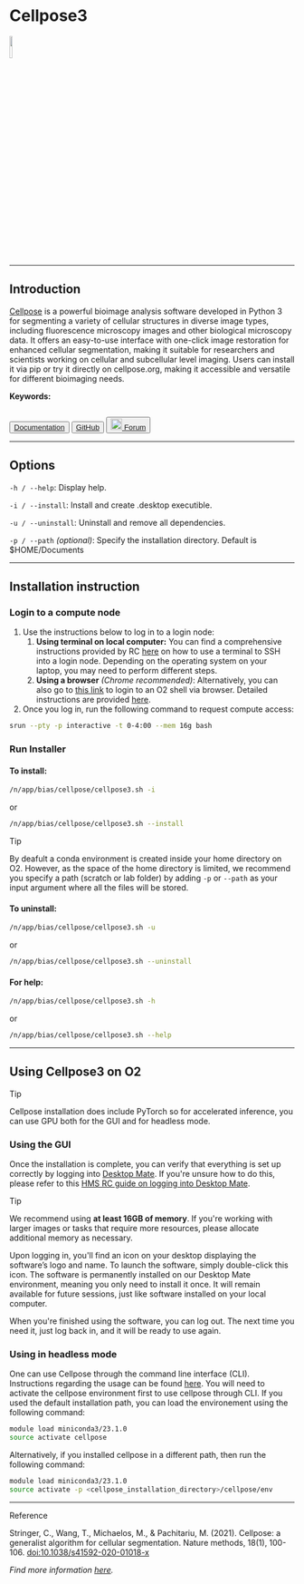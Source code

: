 # Cellpose3

<div>
    <p float="left">
        <a href="http://cellpose.org" target="_blank">
            <img src="../_static/assets/logos/cellpose3.png" width="10%" />
        </a>
    </p>
</div>

---
## Introduction
<a href="http://cellpose.org" target="_blank">Cellpose</a> is a powerful bioimage analysis software developed in Python 3 for segmenting a variety of cellular structures in diverse image types, including fluorescence microscopy images and other biological microscopy data. It offers an easy-to-use interface with one-click image restoration for enhanced cellular segmentation, making it suitable for researchers and scientists working on cellular and subcellular level imaging. Users can install it via pip or try it directly on cellpose.org, making it accessible and versatile for different bioimaging needs.

**Keywords:**
```{tags} segmentation, image-annotation, machine-learning, denoising
```

<button class="custom-button">
  <a href="https://cellpose.readthedocs.io/en/latest/" target="_blank"><i class="fas fa-book"></i>   Documentation </a>
</button>
<button class="custom-button">
  <a href="https://github.com/mouseland/cellpose" target="_blank"><i class="fa-brands fa-github"></i>   GitHub </a>
</button>
<button class="custom-button">
  <a href="https://forum.image.sc/tag/cellpose" target="_blank"><img src="../_static/assets/logos/forum_w.png" width="20px"/>   Forum </a>
</button>

---
## Options
```-h / --help```: Display help.

```-i / --install```: Install and create .desktop executible.

```-u / --uninstall```: Uninstall and remove all dependencies.

```-p / --path``` *(optional)*: Specify the installation directory. Default is $HOME/Documents

---
## Installation instruction
### Login to a compute node
1. Use the instructions below to log in to a login node:
    1. **Using terminal on local computer:** You can find a comprehensive instructions provided by RC [here](https://harvardmed.atlassian.net/wiki/spaces/O2/pages/1601700123/How+to+login+to+O2) on how to use a terminal to SSH into a login node. Depending on the operating system on your laptop, you may need to perform different steps.
    2. **Using a browser** *(Chrome recommended)*: Alternatively, you can also go to [this link](https://o2portal.rc.hms.harvard.edu/pun/sys/shell/ssh/o2.hms.harvard.edu) to login to an O2 shell via browser. Detailed instructions are provided [here](https://harvardmed.atlassian.net/wiki/spaces/O2/pages/2234581082/Open+an+O2+command+line+terminal).
2. Once you log in, run the following command to request compute access:

```bash
srun --pty -p interactive -t 0-4:00 --mem 16g bash
```

### Run Installer
#### To **install**:
```bash
/n/app/bias/cellpose/cellpose3.sh -i 
```
or
```bash
/n/app/bias/cellpose/cellpose3.sh --install
```
<div class="admonition tip">
  <p class="admonition-title">Tip</p>
  <p>By deafult a conda environment is created inside your home directory on O2. However, as the space of the home directory is limited, we recommend you specify a path (scratch or lab folder) by adding <code>-p</code> or <code>--path</code> as your input argument where all the files will be stored.</p>
</div>

#### To **uninstall**:
```bash
/n/app/bias/cellpose/cellpose3.sh -u
```
or
```bash
/n/app/bias/cellpose/cellpose3.sh --uninstall
```

#### For **help**:
```bash
/n/app/bias/cellpose/cellpose3.sh -h
```
or
```bash
/n/app/bias/cellpose/cellpose3.sh --help
```

---
## Using Cellpose3 on O2

<div class="admonition tip">
  <p class="admonition-title">Tip</p>
  <p>Cellpose installation does include PyTorch so for accelerated inference, you can use GPU both for the GUI and for headless mode.</p>
</div>

### Using the GUI
Once the installation is complete, you can verify that everything is set up correctly by logging into [Desktop Mate](https://o2portal.rc.hms.harvard.edu/pun/sys/dashboard/batch_connect/sys/RC_desktop_mate/session_contexts/new). If you're unsure how to do this, please refer to this [HMS RC guide on logging into Desktop Mate](https://harvardmed.atlassian.net/wiki/spaces/O2/pages/2235006977/How+to+use+HMS+RC+Desktop+App).


<div class="admonition tip">
  <p class="admonition-title">Tip</p>
  <p>We recommend using <strong>at least 16GB of memory</strong>. If you're working with larger images or tasks that require more resources, please allocate additional memory as necessary.</p>
</div>


Upon logging in, you'll find an icon on your desktop displaying the software’s logo and name. To launch the software, simply double-click this icon. The software is permanently installed on our Desktop Mate environment, meaning you only need to install it once. It will remain available for future sessions, just like software installed on your local computer.

When you're finished using the software, you can log out. The next time you need it, just log back in, and it will be ready to use again.


### Using in headless mode
One can use Cellpose through the command line interface (CLI). Instructions regarding the usage can be found <a href="https://cellpose.readthedocs.io/en/latest/command.html" target="_blank">here</a>. You will need to activate the cellpose environment first to use cellpose through CLI. If you used the default installation path, you can load the environement using the following command:
```bash
module load miniconda3/23.1.0
source activate cellpose
```
Alternatively, if you installed cellpose in a different path, then run the following command:
```bash
module load miniconda3/23.1.0
source activate -p <cellpose_installation_directory>/cellpose/env
```

---
<div class="admonition note">
  <p class="admonition-title">Reference</p>
  <p>Stringer, C., Wang, T., Michaelos, M., & Pachitariu, M. (2021). Cellpose: a generalist algorithm for cellular segmentation. Nature methods, 18(1), 100-106. <a href="https://doi.org/10.1038/s41592-020-01018-x" target="_blank">doi:10.1038/s41592-020-01018-x</a></p>
  <p><i>Find more information <a href="https://github.com/mouseland/cellpose?tab=readme-ov-file#citation" target="_blank">here</a>.</i></p>
</div>